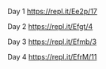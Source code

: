 Day 1
  https://repl.it/Ee2p/17

Day 2
  https://repl.it/Efgt/4

Day 3
  https://repl.it/Efmb/3
  
Day 4
  https://repl.it/EfrM/11
  
